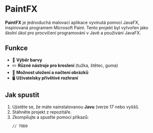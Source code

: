 # PaintFX  

**PaintFX** je jednoduchá malovací aplikace vyvinutá pomocí JavaFX, inspirovaná programem Microsoft Paint. Tento projekt byl vytvořen jako školní úkol pro procvičení programování v Javě a používání JavaFX.  

## Funkce  
- 🎨 **Výběr barvy**  
- ✏️ **Různé nástroje pro kreslení** (tužka, štětec, guma)  
- 💾 **Možnost uložení a načtení obrázků**  
- 🖥️ **Uživatelsky přívětivé rozhraní**  

## Jak spustit  
1. Ujistěte se, že máte nainstalovanou **Javu** (verze 17 nebo vyšší).  
2. Stáhněte projekt z repozitáře.  
3. Zkompilujte a spusťte pomocí příkazů:  
   ```bash
   // TODO
   ```
